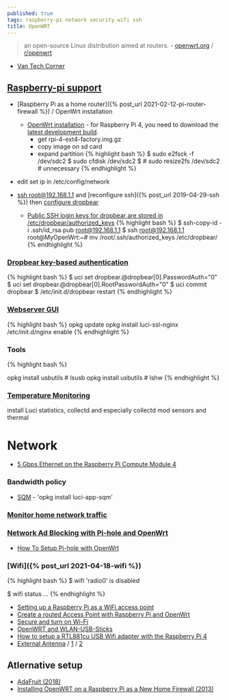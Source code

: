 ```yaml
---
published: true
tags: raspberry-pi network security wifi ssh
title: OpenWRT
---
```

> an open-source Linux distribution aimed at routers. - [openwrt.org](https://openwrt.org/about) / [r/openwrt](https://www.reddit.com/r/openwrt/)

- [Van Tech Corner](https://www.youtube.com/c/VanTechCorner/videos)

## [Raspberry-pi support](https://openwrt.org/toh/raspberry_pi_foundation/raspberry_pi)
- [Raspberry Pi as a home router]({% post_url 2021-02-12-pi-router-firewall %}) / OpenWrt installation
	- [OpenWrt installation](https://openwrt.org/toh/raspberry_pi_foundation/raspberry_pi#installation) - for Raspberry Pi 4, you need to download the [latest development build](https://downloads.openwrt.org/snapshots/targets/bcm27xx/bcm2711/).
		- get rpi-4-ext4-factory.img.gz
        - copy image on sd card
        - expand partition
{% highlight bash %}
$ sudo e2fsck -f /dev/sdc2
$ sudo cfdisk /dev/sdc2
$ # sudo resize2fs /dev/sdc2 # unnecessary
{% endhighlight %}

- edit set ip in /etc/config/network
- [ssh root@192.168.1.1](https://openwrt.org/docs/guide-quick-start/sshadministration) and [reconfigure ssh]({% post_url 2019-04-29-ssh %}) then [configure dropbear](https://openwrt.org/docs/guide-user/security/dropbear.public-key.auth#disabling_password_authentication)
	- [Public SSH login keys for dropbear are stored in /etc/dropbear/authorized_keys](https://jasonschaefer.com/public-key-authentication-in-openwrt-using-dropbear-sshd/)
{% highlight bash %}
$ ssh-copy-id -i .ssh/id_rsa.pub root@192.168.1.1
$ ssh root@192.168.1.1
root@MyOpenWrt:~# mv /root/.ssh/authorized_keys /etc/dropbear/
{% endhighlight %}


### [Dropbear key-based authentication](https://openwrt.org/docs/guide-user/security/dropbear.public-key.auth#disabling_password_authentication)
{% highlight bash %}
$ uci set dropbear.@dropbear[0].PasswordAuth="0"
$ uci set dropbear.@dropbear[0].RootPasswordAuth="0"
$ uci commit dropbear
$ /etc/init.d/dropbear restart
{% endhighlight %}

### [Webserver GUI](http://openwrt)
{% highlight bash %}
opkg update
opkg install luci-ssl-nginx
/etc/init.d/nginx enable
{% endhighlight %}

### Tools
{% highlight bash %}

opkg install usbutils	# lsusb
opkg install usbutils	# lshw
{% endhighlight %}

### [Temperature Monitoring](https://forum.openwrt.org/t/temperature-monitoring-solved/17462)
install Luci statistics, collectd and especially collectd mod sensors and thermal

# Network
- [5 Gbps Ethernet on the Raspberry Pi Compute Module 4](https://www.jeffgeerling.com/blog/2020/5-gbps-ethernet-on-raspberry-pi-compute-module-4)

### Bandwidth policy
- [SQM](https://www.reddit.com/r/openwrt/comments/91huem/recommended_packages_for_a_typical_home_router/) - 'opkg install luci-app-sqm'

### [Monitor home network traffic](https://balagetech.com/monitor-network-traffic-openwrt-syslog-ng/)

### [Network Ad Blocking with Pi-hole and OpenWrt](https://maxpereira.net/network-ad-blocking-with-pihole-and-openwrt/)
- [How To Setup Pi-hole with OpenWrt](https://bacnh.com/how-to-setup-pi-hole-with-openwrt/)

### [Wifi]({% post_url 2021-04-18-wifi %})

{% highlight bash %}
$ wifi
'radio0' is disabled

$ wifi status
...
{% endhighlight %}

- [Setting up a Raspberry Pi as a WiFi access point](https://learn.adafruit.com/setting-up-a-raspberry-pi-as-a-wifi-access-point/overview?view=all)
- [Create a routed Access Point with Raspberry Pi and OpenWrt](https://gremaudpi.emf-informatique.ch/create-a-routed-access-point-with-raspberry-pi-and-openwrt/)
- [Secure and turn on Wi-Fi](https://openwrt.org/docs/guide-quick-start/walkthrough_wifi)
- [OpenWRT and WLAN-USB-Sticks](https://technicalexperiments.wordpress.com/2016/02/09/openwrt-and-wlan-usb-sticks-work-in-progress/)
- [How to setup a RTL881cu USB Wifi adapter with the Raspberry Pi 4](https://thepihut.com/blogs/raspberry-pi-tutorials/how-to-setup-a-rtl881cu-usb-wifi-adapter-with-the-raspberry-pi-4)
- [External Antenna](https://antenabaru.blogspot.com/2020/06/external-antenna-raspberry-pi-4.html) / [1](https://www.dorkbotpdx.org/blog/wramsdell/external_antenna_modifications_for_the_raspberry_pi_3) / [2](https://hackaday.io/project/10091-raspberry-pi-3-external-antenna)

## Atlernative setup
- [AdaFruit (2018)](https://cdn-learn.adafruit.com/downloads/pdf/setting-up-a-raspberry-pi-as-a-wifi-access-point.pdf)
- [Installing OpenWRT on a Raspberry Pi as a New Home Firewall (2013)](https://computers.tutsplus.com/articles/installing-openwrt-on-a-raspberry-pi-as-a-new-home-firewall--mac-55984)
